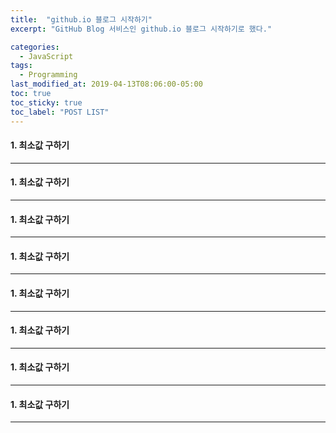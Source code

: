 ```yaml
---
title:  "github.io 블로그 시작하기"
excerpt: "GitHub Blog 서비스인 github.io 블로그 시작하기로 했다."

categories:
  - JavaScript
tags:
  - Programming
last_modified_at: 2019-04-13T08:06:00-05:00
toc: true
toc_sticky: true
toc_label: "POST LIST"
---
```


#### 1. 최소값 구하기
***
#### 1. 최소값 구하기
***
#### 1. 최소값 구하기
***
#### 1. 최소값 구하기
***
#### 1. 최소값 구하기
***
#### 1. 최소값 구하기
***
#### 1. 최소값 구하기
***
#### 1. 최소값 구하기
***
